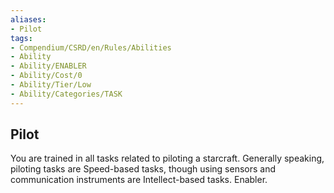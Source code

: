 ```yaml
---
aliases:
- Pilot
tags:
- Compendium/CSRD/en/Rules/Abilities
- Ability
- Ability/ENABLER
- Ability/Cost/0
- Ability/Tier/Low
- Ability/Categories/TASK
---
```


  
## Pilot  
You are trained in all tasks related to piloting a starcraft. Generally speaking, piloting tasks are Speed-based tasks, though using sensors and communication instruments are Intellect-based tasks. Enabler. 